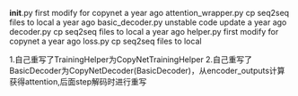 __init__.py	            first modify for copynet	a year ago
  attention_wrapper.py	  cp seq2seq files to local	a year ago
basic_decoder.py	    unstable code update	    a year ago
  decoder.py	              cp seq2seq files to local	a year ago
helper.py	            first modify for copynet	a year ago
  loss.py	                  cp seq2seq files to local


1.自己重写了TrainingHelper为CopyNetTrainingHelper
2.自己重写了BasicDecoder为CopyNetDecoder(BasicDecoder)，从encoder_outputs计算获得attention,后面step解码时进行重写